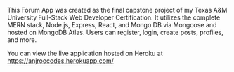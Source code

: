 This Forum App was created as the final capstone project of my Texas A&M University Full-Stack Web Developer Certification. It utilizes the complete MERN stack, Node.js, Express, React, and Mongo DB via Mongoose and hosted on MongoDB Atlas.  Users can register, login, create posts, profiles, and more.

You can view the live application hosted on Heroku at https://anjroocodes.herokuapp.com/

